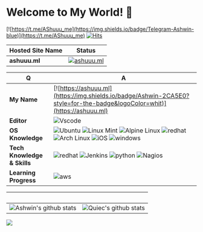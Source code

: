 # Welcome to My World! 👋
[![https://t.me/AShuuu_me](https://img.shields.io/badge/Telegram-Ashwin-blue)](https://t.me/AShuuu_me)
[![Hits](https://hits.seeyoufarm.com/api/count/incr/badge.svg?url=https://github.com/darkshadee/)](https://github.com/darkshadee)

Hosted Site Name | Status
--- | ---
**ashuuu.ml** | [![ashuuu.ml](https://img.shields.io/website-up-down-green-red/https/ashuuu.ml.svg?style=flat-square)](https://ashuuu.ml/)

Q | A
--- | ---
**My Name**  | [![https://ashuuu.ml](https://img.shields.io/badge/Ashwin-2CA5E0?style=for-the-badge&logoColor=whit)](https://ashuuu.ml)
**Editor**  | ![Vscode](https://img.shields.io/badge/Visual%20Studio%20Code-3366FF?style=for-the-badge&logo=visual-studio-code&logoColor=white)
**OS Knowledge** | ![Ubuntu](https://img.shields.io/badge/Ubuntu-E95420?style=for-the-badge&logo=ubuntu&logoColor=white) ![Linux Mint](https://img.shields.io/badge/Linux_Mint-87CF3E?style=for-the-badge&logo=linux-mint&logoColor=white) ![Alpine Linux](https://img.shields.io/badge/Alpine_Linux-0D597F?style=for-the-badge&logo=alpine-linux&logoColor=white) ![redhat](https://img.shields.io/badge/Redhat-E70000?style=for-the-badge) ![Arch Linux](https://img.shields.io/badge/Arch_Linux-1793D1?style=for-the-badge&logo=arch-linux&logoColor=white) ![iOS](https://img.shields.io/badge/iOS-000000?style=for-the-badge&logo=ios&logoColor=white) ![windows](https://img.shields.io/badge/Windows-0078D6?style=for-the-badge&logo=windows&logoColor=white)
**Tech Knowledge & Skills**  | ![redhat](https://img.shields.io/badge/Redhat-E70000?style=for-the-badge) ![Jenkins](https://img.shields.io/badge/Jenkins-669933?style=for-the-badge) ![python](https://img.shields.io/badge/Python-3776AB?style=for-the-badge&logo=python&logoColor=white) ![Nagios](https://img.shields.io/badge/Nagios-CC0066?style=for-the-badge)
**Learning Progress** | ![aws](https://img.shields.io/badge/Amazon_AWS-F08804?style=for-the-badge&logo=amazon-aws&logoColor=white)

 ‏‏‎ ‎| ‏‏‎ ‎
 --- | ---
![Ashwin's github stats](https://github-readme-stats.vercel.app/api?username=darkshadee&show_icons=true&theme=radical&include_all_commits=true) | ![Quiec's github stats](https://github-readme-stats.vercel.app/api/top-langs/?username=darkshadee&theme=radical&layout=compact)


<img src="https://github-readme-streak-stats.herokuapp.com/?user=darkshadee"></img>
